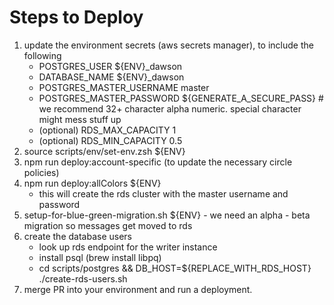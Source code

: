 

# Steps to Deploy

1. update the environment secrets (aws secrets manager), to include the following
    - POSTGRES_USER ${ENV}_dawson
    - DATABASE_NAME ${ENV}_dawson
    - POSTGRES_MASTER_USERNAME master
    - POSTGRES_MASTER_PASSWORD ${GENERATE_A_SECURE_PASS} # we recommend 32+ character alpha numeric.  special character might mess stuff up
    - (optional) RDS_MAX_CAPACITY 1
    - (optional) RDS_MIN_CAPACITY 0.5
2. source scripts/env/set-env.zsh ${ENV}
3. npm run deploy:account-specific (to update the necessary circle policies)
4. npm run deploy:allColors ${ENV}
    - this will create the rds cluster with the master username and password
5. setup-for-blue-green-migration.sh ${ENV} - we need an alpha - beta migration so messages get moved to rds
6. create the database users
    - look up rds endpoint for the writer instance
    - install psql (brew install libpq)
    - cd scripts/postgres && DB_HOST=${REPLACE_WITH_RDS_HOST} ./create-rds-users.sh
7. merge PR into your environment and run a deployment.